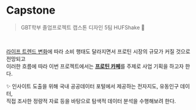# Capstone

> GBT학부 졸업프로젝트 캡스톤 디자인 5팀 HUFShake 🧃

<br>

<u>라이프 트렌드 변화</u>에 따라 소비 행태도 달라지면서 프로틴 시장의 규모가 커질 것으로 전망되고 <br/> 이러한 흐름에 따라 이번 프로젝트에서는 <u>**프로틴 카페**</u>를 주제로 사업 기획을 하고자 한다. 

✨ 인사이트 도출을 위해 국내 공공데이터 포털에서 제공하는 전자지도, 유동인구 데이터, <br> 직접 조사한 정량적 자료 등을 바탕으로 탐색적 데이터 분석을 수행해보려 한다. 